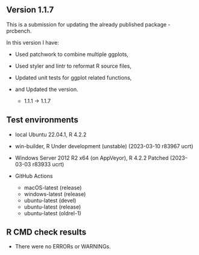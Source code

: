 ## Version 1.1.7
This is a submission for updating the already published package - prcbench.

In this version I have:

* Used patchwork to combine multiple ggplots,

* Used styler and lintr to reformat R source files,

* Updated unit tests for ggplot related functions, 

* and Updated the version.
    * 1.1.1 -> 1.1.7

    
## Test environments

-   local Ubuntu 22.04.1, R 4.2.2

-   win-builder, R Under development (unstable) (2023-03-10 r83967 ucrt)

-   Windows Server 2012 R2 x64 (on AppVeyor), R 4.2.2 Patched (2023-03-03 r83933 ucrt)

-   GitHub Actions

    -   macOS-latest (release)
    -   windows-latest (release)
    -   ubuntu-latest (devel)
    -   ubuntu-latest (release)
    -   ubuntu-latest (oldrel-1)


## R CMD check results
* There were no ERRORs or WARNINGs.
